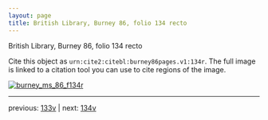 ```yaml
---
layout: page
title: British Library, Burney 86, folio 134 recto
---
```


British Library, Burney 86, folio 134 recto

Cite this object as `urn:cite2:citebl:burney86pages.v1:134r`.  The full image is linked to a citation tool you can use to cite regions of the image.

[![burney_ms_86_f134r](http://www.homermultitext.org/iipsrv?IIIF=/project/homer/pyramidal/deepzoom/citebl/burney86imgs/v1/burney_ms_86_f134r.tif/full/800,/0/default.jpg)](http://www.homermultitext.org/ict2/?urn=urn:cite2:citebl:burney86imgs.v1:burney_ms_86_f134r) 

---

previous:  [133v](../133v/) | next: [134v](../134v/)